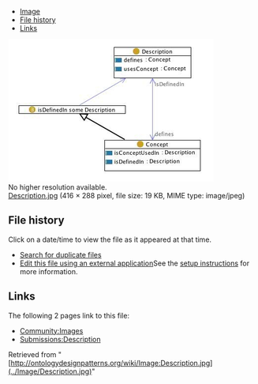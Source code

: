 * [Image](../Image/Description.jpg#file)
* [File history](../Image/Description.jpg#filehistory)
* [Links](../Image/Description.jpg#filelinks)

[![Image:Description.jpg](../images/6/61/Description.jpg)](../images/6/61/Description.jpg)  
No higher resolution available.  
[Description.jpg](../images/6/61/Description.jpg)‎ (416 × 288 pixel, file size: 19 KB, MIME type: image/jpeg)

## File history

Click on a date/time to view the file as it appeared at that time.



  
* [Search for duplicate files](http://ontologydesignpatterns.org/wiki/Special:FileDuplicateSearch/Description.jpg "Special:FileDuplicateSearch/Description.jpg")
* [Edit this file using an external application](http://ontologydesignpatterns.org/wiki/index.php?title=Image:Description.jpg&action=edit&externaledit=true&mode=file "Image:Description.jpg")See the [setup instructions](http://www.mediawiki.org/wiki/Manual:External_editors "http://www.mediawiki.org/wiki/Manual:External_editors") for more information.

## Links



The following 2 pages link to this file:


* [Community:Images](../Community/Images "Community:Images")
* [Submissions:Description](../Submissions/Description "Submissions:Description")


Retrieved from "[http://ontologydesignpatterns.org/wiki/Image:Description.jpg](../Image/Description.jpg)"